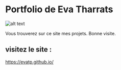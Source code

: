 # Portfolio de Eva Tharrats

![alt text](https://file%2B.vscode-resource.vscode-cdn.net/Users/evatharrats/Documents/EvaTP.github.io/img/%F0%9F%91%A9%E2%80%8D%F0%9F%A6%B3-eva-tharrats-d%C3%A9veloppeuse-web-full-stack.svg?version%3D1751185857012)

Vous trouverez sur ce site mes projets. Bonne visite.

## visitez le site :

https://evatp.github.io/
